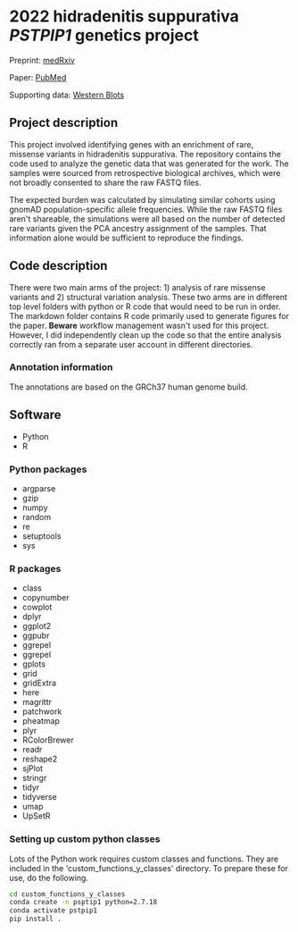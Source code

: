 # 2022 hidradenitis suppurativa *PSTPIP1* genetics project

Preprint: [medRxiv](https://www.medrxiv.org/content/10.1101/2022.07.12.22277558v1)

Paper: [PubMed](https://pubmed.ncbi.nlm.nih.gov/37013170/)

Supporting data: [Western Blots](https://figshare.com/projects/2022_hidradenitis_suppurativa_PSTPIP1_missense_enrichment/139684)

## Project description
This project involved identifying genes with an enrichment of rare, missense variants in hidradenitis suppurativa. The repository contains the code used to analyze the genetic data that was generated for the work. The samples were sourced from retrospective biological archives, which were not broadly consented to share the raw FASTQ files.

The expected burden was calculated by simulating similar cohorts using gnomAD population-specific allele frequencies. While the raw FASTQ files aren't shareable, the simulations were all based on the number of detected rare variants given the PCA ancestry assignment of the samples. That information alone would be sufficient to reproduce the findings.

## Code description
There were two main arms of the project: 1) analysis of rare missense variants and 2) structural variation analysis. These two arms are in different top level folders with python or R code that would need to be run in order. The markdown folder contains R code primarily used to generate figures for the paper. **Beware** workflow management wasn't used for this project. However, I did independently clean up the code so that the entire analysis correctly ran from a separate user account in different directories.

### Annotation information
The annotations are based on the GRCh37 human genome build.

## Software
* Python
* R

### Python packages
* argparse
* gzip
* numpy
* random
* re
* setuptools
* sys

### R packages
* class
* copynumber
* cowplot
* dplyr
* ggplot2
* ggpubr
* ggrepel
* ggrepel
* gplots
* grid
* gridExtra
* here
* magrittr
* patchwork
* pheatmap
* plyr
* RColorBrewer
* readr
* reshape2
* sjPlot
* stringr
* tidyr
* tidyverse
* umap
* UpSetR

### Setting up custom python classes
Lots of the Python work requires custom classes and functions. They are included in the 'custom_functions_y_classes' directory. To prepare these for use, do the following.

```bash
cd custom_functions_y_classes
conda create -n psptip1 python=2.7.18
conda activate pstpip1
pip install .
```

